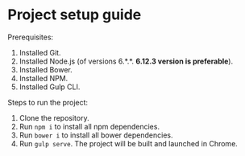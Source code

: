 # Project setup guide
 
Prerequisites:
1. Installed Git.
2. Installed Node.js (of versions 6.\*.\*. **6.12.3 version is preferable**).
3. Installed Bower.
4. Installed NPM.
5. Installed Gulp CLI.
 
Steps to run the project:
1. Clone the repository.
2. Run `npm i` to install all npm dependencies.
3. Run `bower i` to install all bower dependencies.
4. Run `gulp serve`. The project will be built and launched in Chrome.
